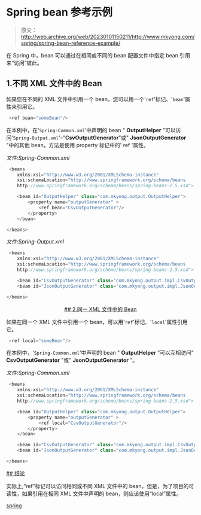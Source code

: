 # Spring bean 参考示例

> 原文：<http://web.archive.org/web/20230101150211/http://www.mkyong.com/spring/spring-bean-reference-example/>

在 Spring 中，bean 可以通过在相同或不同的 bean 配置文件中指定 bean 引用来“访问”彼此。

## 1.不同 XML 文件中的 Bean

如果您在不同的 XML 文件中引用一个 bean，您可以用一个'`ref`'标记、'`bean`'属性来引用它。

```java
 <ref bean="someBean"/> 
```

在本例中，在'`Spring-Common.xml`'中声明的 bean " **OutputHelper** "可以访问'`Spring-Output.xml`'–"**CsvOutputGenerator**"或" **JsonOutputGenerator** "中的其他 bean，方法是使用 property 标记中的' ref '属性。

*文件:Spring-Common.xml*

```java
 <beans 
	xmlns:xsi="http://www.w3.org/2001/XMLSchema-instance"
	xsi:schemaLocation="http://www.springframework.org/schema/beans
	http://www.springframework.org/schema/beans/spring-beans-2.5.xsd">

	<bean id="OutputHelper" class="com.mkyong.output.OutputHelper">
		<property name="outputGenerator" >
			<ref bean="CsvOutputGenerator"/>
		</property>
	</bean>

</beans> 
```

*文件:Spring-Output.xml*

```java
 <beans 
	xmlns:xsi="http://www.w3.org/2001/XMLSchema-instance"
	xsi:schemaLocation="http://www.springframework.org/schema/beans
	http://www.springframework.org/schema/beans/spring-beans-2.5.xsd">

	<bean id="CsvOutputGenerator" class="com.mkyong.output.impl.CsvOutputGenerator" />
	<bean id="JsonOutputGenerator" class="com.mkyong.output.impl.JsonOutputGenerator" />

</beans> 
```

 <ins class="adsbygoogle" style="display:block; text-align:center;" data-ad-format="fluid" data-ad-layout="in-article" data-ad-client="ca-pub-2836379775501347" data-ad-slot="6894224149">## 2.同一 XML 文件中的 Bean

如果在同一个 XML 文件中引用一个 bean，可以用'`ref`'标记、'`local`'属性引用它。

```java
 <ref local="someBean"/> 
```

在本例中，'`Spring-Common.xml`'中声明的 bean " **OutputHelper** "可以互相访问" **CsvOutputGenerator** "或" **JsonOutputGenerator** "。

*文件:Spring-Common.xml*

```java
 <beans 
	xmlns:xsi="http://www.w3.org/2001/XMLSchema-instance"
	xsi:schemaLocation="http://www.springframework.org/schema/beans
	http://www.springframework.org/schema/beans/spring-beans-2.5.xsd">

	<bean id="OutputHelper" class="com.mkyong.output.OutputHelper">
		<property name="outputGenerator" >
			<ref local="CsvOutputGenerator"/>
		</property>
	</bean>

	<bean id="CsvOutputGenerator" class="com.mkyong.output.impl.CsvOutputGenerator" />
	<bean id="JsonOutputGenerator" class="com.mkyong.output.impl.JsonOutputGenerator" />

</beans> 
```

 <ins class="adsbygoogle" style="display:block" data-ad-client="ca-pub-2836379775501347" data-ad-slot="8821506761" data-ad-format="auto" data-ad-region="mkyongregion">## 结论

实际上,“ref”标记可以访问相同或不同 XML 文件中的 bean，但是，为了项目的可读性，如果引用在相同 XML 文件中声明的 bean，则应该使用“local”属性。

[spring](http://web.archive.org/web/20190311141827/http://www.mkyong.com/tag/spring/)







